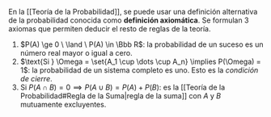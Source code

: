 En la [[Teoría de la Probabilidad]], se puede usar una definición alternativa de la probabilidad conocida como **definición axiomática**. Se formulan 3 axiomas que permiten deducir el resto de reglas de la teoría.

1. $P(A) \ge 0 \ \land \ P(A) \in \Bbb R$: la probabilidad de un suceso es un número real mayor o igual a cero.
2. $\text{Si } \Omega = \set{A_1 \cup \dots \cup A_n} \implies P(\Omega) = 1$: la probabilidad de un sistema completo es uno. Esto es la *condición de cierre*.
3. $\text{Si } P(A\cap B) = 0 \implies P(A \cup B) = P(A) + P(B)$: es la [[Teoría de la Probabilidad#Regla de la Suma|regla de la suma]] con $A$ y $B$ mutuamente excluyentes.
